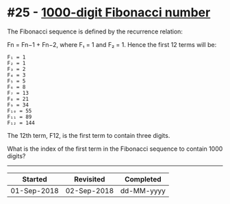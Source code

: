 # #25 - [1000-digit Fibonacci number](https://projecteuler.net/problem=25)

The Fibonacci sequence is defined by the recurrence relation:

Fn = Fn−1 + Fn−2, where F₁ = 1 and F₂ = 1.
Hence the first 12 terms will be:

```
F₁ = 1
F₂ = 1
F₃ = 2
F₄ = 3
F₅ = 5
F₆ = 8
F₇ = 13
F₈ = 21
F₉ = 34
F₁₀ = 55
F₁₁ = 89
F₁₂ = 144
```

The 12th term, F12, is the first term to contain three digits.

What is the index of the first term in the Fibonacci sequence to contain 1000 digits?

---

| Started     | Revisited   | Completed  |
| ----------- | ----------- | ---------- |
| 01-Sep-2018 | 02-Sep-2018 | dd-MM-yyyy |
